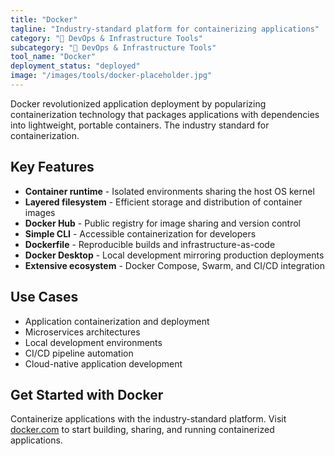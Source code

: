 ```yaml
---
title: "Docker"
tagline: "Industry-standard platform for containerizing applications"
category: "🔧 DevOps & Infrastructure Tools"
subcategory: "🔧 DevOps & Infrastructure Tools"
tool_name: "Docker"
deployment_status: "deployed"
image: "/images/tools/docker-placeholder.jpg"
---
```

Docker revolutionized application deployment by popularizing containerization technology that packages applications with dependencies into lightweight, portable containers. The industry standard for containerization.

## Key Features

- **Container runtime** - Isolated environments sharing the host OS kernel
- **Layered filesystem** - Efficient storage and distribution of container images
- **Docker Hub** - Public registry for image sharing and version control
- **Simple CLI** - Accessible containerization for developers
- **Dockerfile** - Reproducible builds and infrastructure-as-code
- **Docker Desktop** - Local development mirroring production deployments
- **Extensive ecosystem** - Docker Compose, Swarm, and CI/CD integration

## Use Cases

- Application containerization and deployment
- Microservices architectures
- Local development environments
- CI/CD pipeline automation
- Cloud-native application development

## Get Started with Docker

Containerize applications with the industry-standard platform. Visit [docker.com](https://www.docker.com) to start building, sharing, and running containerized applications.
